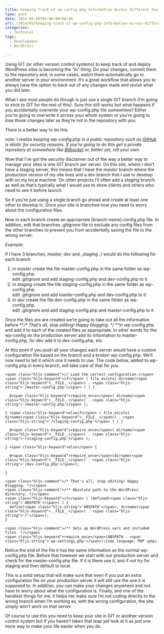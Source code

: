 ```yaml
---
title: Keeping Track of wp-config.php Information Across Different Environments
type: post
date: 2014-05-08T04:00:00+00:00
url: /2014/05/keeping-track-of-wp-config-php-information-across-different-environments/
categories:
  - Technical
tags:
  - Development
  - WordPress

---
```

Using GIT (or other version control systems) to keep track of and deploy WordPress sites is becoming the “in” thing. Do your changes, commit them to the repository and, in some cases, watch them automatically go to another server in your environment. It’s a great workflow that allows you to always have the option to back out of any changes made and revisit what you did later.

What I see most people do though is just use a single GIT branch (I’m going to stick to GIT for the rest of this). Sure this still works but what happens if you accidentally overwrite your wp-config.php file somewhere? Either you’re going to overwrite it across your whole system or you’re going to lose those changes later as they’re not in the repository with you.

There is a better way to do this.

_note: I realize keeping wp-config.php in a public repository such as <a href="http://github.com" target="_blank" rel="noreferrer noopener">GitHub</a> is idiotic for security reasons. If you’re going to do this get a private repository at somewhere like <a href="http://bitbucket.com" target="_blank" rel="noreferrer noopener">Bitbucket</a> or, better yet, roll your own._

Now that I’ve got the security disclaimer out of the way a better way to manage your sites is one GIT branch per server. On this site, where I don’t have a staging server, this means that I have the&nbsp;_master_ branch where the production version of my site lives and a&nbsp;_dev_ branch that I use to develop with on my local machine. On other projects I’ll often add a&nbsp;_staging_ branch as well as that’s typically what I would use to show clients and others who need to see it before launch.

So if you’re just using a single branch go ahead and create at least one other to develop in. Once your site is branched now you need to worry about the configuration&nbsp;files.

Now in each branch create an appropriate [branch-name]-config.php file. In addition, edit that branches .gitignore file to exclude any config files from the other branches to prevent you from accidentally saving the file to the wrong server.

Example:

If I have 3 branches,&nbsp;_master,&nbsp;dev_ and&nbsp;_staging&nbsp;_I would do the following for each branch

<ol class="wp-block-list">
  <li>
    in&nbsp;<em>master</em> create the file master-config.php in the same folder as wp-config.php.<br />edit .gitignore and add staging-config.php and dev-config.php to it
  </li>
  <li>
    in&nbsp;<em>staging</em>&nbsp;create the file staging-config.php in the same folder as wp-config.php.<br />edit .gitignore and add master-config.php and dev-config.php to it
  </li>
  <li>
    in&nbsp;<em>dev</em>&nbsp;create the file dev-config.php in the same folder as wp-config.php.<br />edit .gitignore and add staging-config.php and master-config.php to it
  </li>
</ol>

Once the files are are created&nbsp;we’re going to take out all the information before&nbsp;**_/\* That’s all, stop editing! Happy blogging. \*/_&nbsp;**in wp-config.php and add it to each of the created files as appropriate. In other words for the wp-config on the production server add its information to master-config.php, for dev add it to dev-config.php, etc.

At this point if you push all your changes each server would have a custom configuration&nbsp;file based on the branch and a broken wp-config.php. We’ll now need to tell it which one it needs to use.&nbsp;The code below, added to wp-config.php in every branch, will take care of that for you.

<pre class="wp-block-code" aria-describedby="shcb-language-55" data-shcb-language-name="PHP" data-shcb-language-slug="php"><span><code class="hljs language-php">&lt;span class="hljs-comment">// Load the correct configuration.&lt;/span>
&lt;span class="hljs-keyword">if&lt;/span> ( file_exists( dirname(&lt;span class="hljs-keyword">__FILE__&lt;/span>) . &lt;span class="hljs-string">'/master-config.php'&lt;/span> ) ) {

  @&lt;span class="hljs-keyword">require_once&lt;/span>( dirname(&lt;span class="hljs-keyword">__FILE__&lt;/span>) . &lt;span class="hljs-string">'/master-config.php'&lt;/span> );

} &lt;span class="hljs-keyword">elseif&lt;/span> ( file_exists( dirname(&lt;span class="hljs-keyword">__FILE__&lt;/span>) . &lt;span class="hljs-string">'/staging-config.php'&lt;/span> ) ) {

  @&lt;span class="hljs-keyword">require_once&lt;/span>( dirname(&lt;span class="hljs-keyword">__FILE__&lt;/span>) . &lt;span class="hljs-string">'/staging-config.php'&lt;/span> );

} &lt;span class="hljs-keyword">else&lt;/span> {

  @&lt;span class="hljs-keyword">require_once&lt;/span>(dirname(&lt;span class="hljs-keyword">__FILE__&lt;/span>) . &lt;span class="hljs-string">'/dev-config.php'&lt;/span>);

}

&lt;span class="hljs-comment">/* That's all, stop editing! Happy blogging. */&lt;/span>
&lt;span class="hljs-comment">/** Absolute path to the WordPress directory. */&lt;/span>
&lt;span class="hljs-keyword">if&lt;/span> ( !defined(&lt;span class="hljs-string">'ABSPATH'&lt;/span>) ) {
  define(&lt;span class="hljs-string">'ABSPATH'&lt;/span>, dirname(&lt;span class="hljs-keyword">__FILE__&lt;/span>) . &lt;span class="hljs-string">'/'&lt;/span>);
}

&lt;span class="hljs-comment">/** Sets up WordPress vars and included files. */&lt;/span>
&lt;span class="hljs-keyword">require_once&lt;/span>(ABSPATH . &lt;span class="hljs-string">'wp-settings.php'&lt;/span>);</code></span><small class="shcb-language" id="shcb-language-55"><span class="shcb-language__label">Code language:</span> <span class="shcb-language__name">PHP</span> <span class="shcb-language__paren">(</span><span class="shcb-language__slug">php</span><span class="shcb-language__paren">)</span></small></pre>

Notice the end of the file it has the same information as the normal wp-config.php file. Before that however we start with our production server and check for the master-config.php file. If it is there use it, and if not try for staging and then default to local.

This is a solid setup that will make sure that even if you put an extra configuration&nbsp;file on your production server it will still use the one it is supposed to. In addition, you can make your changes anywhere and not have to worry about what the configuration&nbsp;is. Finally, and one of the handiest things for me, it helps me make sure I’m not coding directly to the wrong branch when I’m working as, with the wrong configuration, the site simply won’t work on that server.

Of course to use this you need to keep your site in GIT or another version control system but if you haven’t taken that leap yet look at it as just one more way to make your life easier when you do.